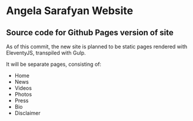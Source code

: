 # Angela Sarafyan Website
## Source code for Github Pages version of site

As of this commit, the new site is planned to be static pages rendered with EleventyJS, transpiled with Gulp.

It will be separate pages, consisting of:

* Home
* News
* Videos
* Photos
* Press
* Bio
* Disclaimer



